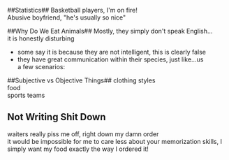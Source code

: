 ##Statistics##
Basketball players, I'm on fire!  
Abusive boyfriend, "he's usually so nice"  

##Why Do We Eat Animals##
Mostly, they simply don't speak English...   
it is honestly disturbing  
- some say it is because they are not intelligent, this is clearly false  
- they have great communication within their species, just like...us  
a few scenarios:

##Subjective vs Objective Things##
clothing styles  
food  
sports teams  

## Not Writing Shit Down ##
waiters really piss me off, right down my damn order  
it would be impossible for me to care less about your memorization
skills, I simply want my food exactly the way I ordered it!  

